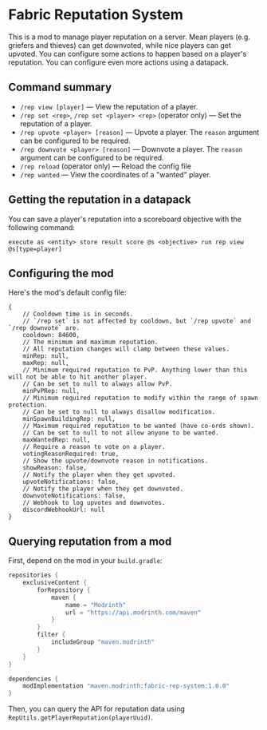 # Fabric Reputation System

This is a mod to manage player reputation on a server. Mean players (e.g. griefers and thieves) can get downvoted, while nice players can get upvoted. You can configure some actions to happen based on a player's reputation. You can configure even more actions using a datapack.

## Command summary

+ `/rep view [player]` &mdash; View the reputation of a player.
+ `/rep set <rep>`, `/rep set <player> <rep>` (operator only) &mdash; Set the reputation of a player.
+ `/rep upvote <player> [reason]` &mdash; Upvote a player. The `reason` argument can be configured to be required.
+ `/rep downvote <player> [reason]` &mdash; Downvote a player. The `reason` argument can be configured to be required. 
+ `/rep reload` (operator only) &mdash; Reload the config file
+ `/rep wanted` &mdash; View the coordinates of a "wanted" player.

## Getting the reputation in a datapack

You can save a player's reputation into a scoreboard objective with the following command:

```
execute as <entity> store result score @s <objective> run rep view @s[type=player]
```

## Configuring the mod

Here's the mod's default config file:

```json5
{
	// Cooldown time is in seconds.
	// `/rep set` is not affected by cooldown, but `/rep upvote` and `/rep downvote` are.
	cooldown: 84600,
	// The minimum and maximum reputation.
	// All reputation changes will clamp between these values.
	minRep: null,
	maxRep: null,
	// Minimum required reputation to PvP. Anything lower than this will not be able to hit another player.
	// Can be set to null to always allow PvP.
	minPvPRep: null,
	// Minimum required reputation to modify within the range of spawn protection.
	// Can be set to null to always disallow modification.
	minSpawnBuildingRep: null,
	// Maximum required reputation to be wanted (have co-ords shown).
	// Can be set to null to not allow anyone to be wanted.
	maxWantedRep: null,
	// Require a reason to vote on a player.
	votingReasonRequired: true,
	// Show the upvote/downvote reason in notifications.
	showReason: false,
	// Notify the player when they get upvoted.
	upvoteNotifications: false,
	// Notify the player when they get downvoted.
	downvoteNotifications: false,
	// Webhook to log upvotes and downvotes.
	discordWebhookUrl: null
}
```

## Querying reputation from a mod

First, depend on the mod in your `build.gradle`:

```groovy
repositories {
    exclusiveContent {
        forRepository {
            maven {
                name = "Modrinth"
                url = "https://api.modrinth.com/maven"
            }
        }
        filter {
            includeGroup "maven.modrinth"
        }
    }
}

dependencies {
    modImplementation "maven.modrinth:fabric-rep-system:1.0.0"
}
```

Then, you can query the API for reputation data using `RepUtils.getPlayerReputation(playerUuid)`.
